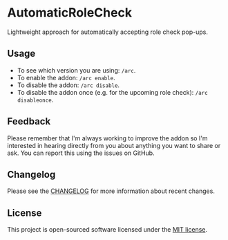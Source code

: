 # AutomaticRoleCheck

Lightweight approach for automatically accepting role check pop-ups.

## Usage

- To see which version you are using: `/arc`.
- To enable the addon: `/arc enable`.
- To disable the addon: `/arc disable`.
- To disable the addon once (e.g. for the upcoming role check): `/arc disableonce`.

## Feedback

Please remember that I'm always working to improve the addon so I'm interested in hearing directly from you about anything you want to share or ask. You can report this using the issues on GitHub.

## Changelog

Please see the [CHANGELOG](CHANGELOG.md) for more information about recent changes.

## License

This project is open-sourced software licensed under the [MIT license](https://opensource.org/licenses/MIT).

